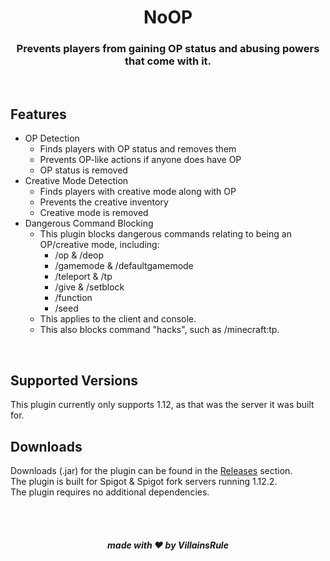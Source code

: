 <h1 align='center'>NoOP</h1>
<h3 align='center'>Prevents players from gaining OP status and abusing powers that come with it.</h3>

<br>

<h2>Features</h2>

- OP Detection
  - Finds players with OP status and removes them
  - Prevents OP-like actions if anyone does have OP
  - OP status is removed
- Creative Mode Detection
  - Finds players with creative mode along with OP
  - Prevents the creative inventory
  - Creative mode is removed
- Dangerous Command Blocking
  - This plugin blocks dangerous commands relating to being an OP/creative mode, including:
    - /op & /deop
    - /gamemode & /defaultgamemode
    - /teleport & /tp
    - /give & /setblock
    - /function
    - /seed
  - This applies to the client and console.
  - This also blocks command "hacks", such as /minecraft:tp.

<br>

<h2>Supported Versions</h2>
This plugin currently only supports 1.12, as that was the server it was built for.

<br>

<h2>Downloads</h2>

Downloads (.jar) for the plugin can be found in the [Releases](https://github.com/VillainsRule/NoOP/releases/latest) section.<br>
The plugin is built for Spigot & Spigot fork servers running 1.12.2.<br>
The plugin requires no additional dependencies.

<br><br>
<h5 align='center'>made with ❤️ by VillainsRule</h5>
